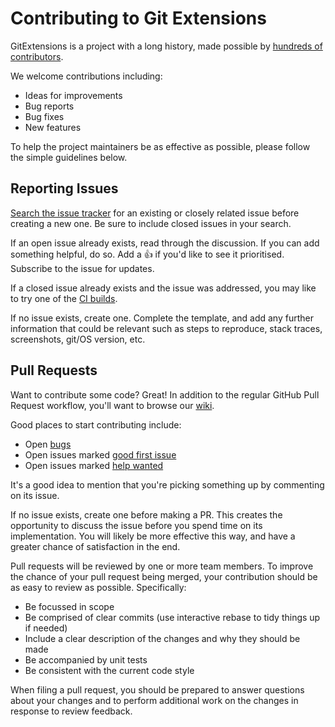 ﻿# Contributing to Git Extensions

GitExtensions is a project with a long history, made possible by [hundreds of contributors](https://github.com/gitextensions/gitextensions/graphs/contributors).

We welcome contributions including:

- Ideas for improvements
- Bug reports
- Bug fixes
- New features

To help the project maintainers be as effective as possible, please follow the simple guidelines below.

## Reporting Issues

[Search the issue tracker](https://github.com/gitextensions/gitextensions/issues?&q=) for an
existing or closely related issue before creating a new one. Be sure to include closed issues
in your search.

If an open issue already exists, read through the discussion. If you can add something helpful, do so.
Add a 👍 if you'd like to see it prioritised. Subscribe to the issue for updates.

If a closed issue already exists and the issue was addressed, you may like to try one of the
[CI builds](https://github.com/gitextensions/gitextensions/wiki/CI-Builds).

If no issue exists, create one. Complete the template, and add any further information that
could be relevant such as steps to reproduce, stack traces, screenshots, git/OS version, etc.

## Pull Requests

Want to contribute some code? Great! In addition to the regular GitHub Pull Request workflow,
you'll want to browse our [wiki](https://github.com/gitextensions/gitextensions/wiki).

Good places to start contributing include:

- Open [bugs](https://github.com/gitextensions/gitextensions/labels/bugs)
- Open issues marked [good first issue](https://github.com/gitextensions/gitextensions/labels/good%20first%20issue)
- Open issues marked [help wanted](https://github.com/gitextensions/gitextensions/labels/help%20wanted)

It's a good idea to mention that you're picking something up by commenting on its issue.

If no issue exists, create one before making a PR. This creates the opportunity to discuss
the issue before you spend time on its implementation. You will likely be more effective
this way, and have a greater chance of satisfaction in the end.

Pull requests will be reviewed by one or more team members. To improve the chance of your
pull request being merged, your contribution should be as easy to review as possible.
Specifically:

- Be focussed in scope
- Be comprised of clear commits (use interactive rebase to tidy things up if needed)
- Include a clear description of the changes and why they should be made
- Be accompanied by unit tests
- Be consistent with the current code style

When filing a pull request, you should be prepared to answer questions about your changes
and to perform additional work on the changes in response to review feedback.